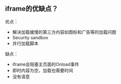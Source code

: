 ## iframe的优缺点？

优点：

- 解决加载缓慢的第三方内容如图标和广告等的加载问题
- Security sandbox
- 并行加载脚本

缺点：

- iframe会阻塞主页面的Onload事件
- 即时内容为空，加载也需要时间
- 没有语意